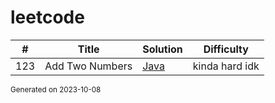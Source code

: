 # leetcode

| # | Title | Solution | Difficulty |
|-|-|-|-|
| 123 | Add Two Numbers | [Java](/solutions/add-two-numbers/Solution.java) | kinda hard idk |

<sub>
Generated on 2023-10-08
</sub>